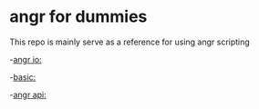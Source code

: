 angr for dummies
========

This repo is mainly serve as a reference for using angr scripting




-[angr io:](https://docs.angr.io/)

-[basic:](https://github.com/wwkenwong/angr-doc/blob/master/docs/toplevel.md)

-[angr api:](http://angr.io/api-doc/)

